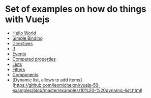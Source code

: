 # Set of examples on how do things with Vuejs

 - [Hello World](https://github.com/leomicheloni/vuejs-50-examples/blob/master/examples/01%20-%20hello.html)
 - [Simple Binding](https://github.com/leomicheloni/vuejs-50-examples/blob/master/examples/02%20-%20binding.html)
 - [Directives](https://github.com/leomicheloni/vuejs-50-examples/blob/master/examples/03%20-%20directive.html)
 - [If](https://github.com/leomicheloni/vuejs-50-examples/blob/master/examples/04%20-%20if.html)
 - [Events](https://github.com/leomicheloni/vuejs-50-examples/blob/master/examples/05%20-%20events.html)
 - [Computed properties](https://github.com/leomicheloni/vuejs-50-examples/blob/master/examples/06%20-%20computed.html)
 - [Lists](https://github.com/leomicheloni/vuejs-50-examples/blob/master/examples/07%20-%20lists.html)
 - [Filters](https://github.com/leomicheloni/vuejs-50-examples/blob/master/examples/08%20-%20filters.html)
 - [Components](https://github.com/leomicheloni/vuejs-50-examples/blob/master/examples/09%20-%20components.html)
 - [Dynamic list, allows to add items]
 (https://github.com/leomicheloni/vuejs-50-examples/blob/master/examples/10%20-%20dynamic-list.html)
